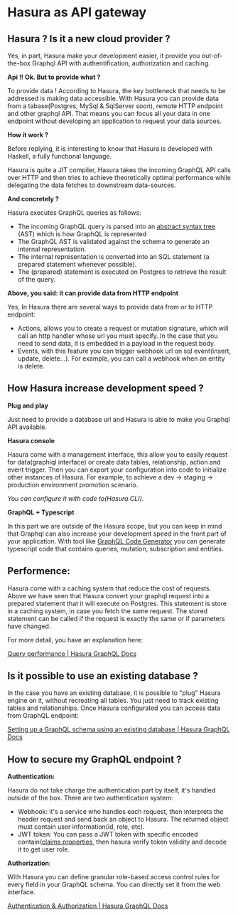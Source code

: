 # Hasura as API gateway

## Hasura ? Is it a new cloud provider ?

Yes, in part, Hasura make your development easier, it provide you out-of-the-box Graphql API with authentification, authorization and caching.

**Api !! Ok. But to provide what ?**

To provide data ! According to Hasura, the key bottleneck that needs to be addressed is making data accessible. With Hasura you can provide data from a tabase(Postgres, MySql & SqlServer _soon_), remote HTTP endpoint and other graphql API. That means you can focus all your data in one endpoint without developing an application to request your data sources.

**How it work ?**

Before replying, it is interesting to know that Hasura is developed with Haskell, a fully functional language.

Hasura is quite a JIT compiler, Hasura takes the incoming GraphQL API calls over HTTP and then tries to achieve theoretically optimal performance while delegating the data fetches to downstream data-sources.

**And concretely ?**

Hasura executes GraphQL queries as follows:

- The incoming GraphQL query is parsed into an [abstract syntax tree](<[https://en.wikipedia.org/wiki/Abstract_syntax_tree](https://en.wikipedia.org/wiki/Abstract_syntax_tree)>) (AST) which is how GraphQL is represented
- The GraphQL AST is validated against the schema to generate an internal representation.
- The internal representation is converted into an SQL statement (a prepared statement whenever possible).
- The (prepared) statement is executed on Postgres to retrieve the result of the query.

**Above, you said: it can provide data from HTTP endpoint**

Yes, In Hasura there are several ways to provide data from or to HTTP endpoint:

- Actions, allows you to create a request or mutation signature, which will call an http handler whose url you must specify. In the case that you need to send data, it is embedded in a payload in the request body.
- Events, with this feature you can trigger webhook url on sql event(insert, update, delete...). For example, you can call a webhook when an entity is delete.

## How Hasura increase development speed ?

**Plug and play**

Just need to provide a database url and Hasura is able to make you Graphql API available.

**Hasura console**

Hasura come with a management interface, this allow you to easily request for data(graphiql interface) or create data tables, relationship, action and event trigger. Then you can export your configuration into code to initialize other instances of Hasura. For example, to achieve a dev -> staging -> production environment promotion scenario.

_You can configure it with code to(Hasura CLI)._

**GraphQL + Typescript**

In this part we are outside of the Hasura scope, but you can keep in mind that Graphql can also increase your development speed in the front part of your application. With tool like [GraphQL Code Generator](<[https://graphql-code-generator.com/](https://graphql-code-generator.com/)>) you can generate typescript code that contains queries, mutation, subscription and entities.

## Performence:

Hasura come with a caching system that reduce the cost of requests. Above we have seen that Hasura convert your graphql request into a prepared statement that it will execute on Postgres. This statement is store in a caching system, in case you fetch the same request. The stored statement can be called if the request is exactly the same or if parameters have changed.

For more detail, you have an explanation here:

[Query performance | Hasura GraphQL Docs](https://hasura.io/docs/1.0/graphql/core/queries/performance.html#analysing-query-performance)

## Is it possible to use an existing database ?

In the case you have an existing database, it is possible to "plug" Hasura engine on it, without recreating all tables. You just need to track existing tables and relationships. Once Hasura configurated you can access data from GraphQL endpoint:

[Setting up a GraphQL schema using an existing database | Hasura GraphQL Docs](https://hasura.io/docs/1.0/graphql/core/schema/using-existing-database.html)

## How to secure my GraphQL endpoint ?

**Authentication:**

Hasura do not take charge the authentication part by itself, it's handled outside of the box. There are two authentication system:

- Webhook: it's a service who handles each request, then interprets the header request and send back an object to Hasura. The returned object must contain user information(id, role, etc).
- JWT token: You can pass a JWT token with specific encoded contain([claims properties](<[https://hasura.io/docs/1.0/graphql/core/auth/authentication/jwt.html#the-spec](https://hasura.io/docs/1.0/graphql/core/auth/authentication/jwt.html#the-spec)>), then hasura verify token validity and decode it to get user role.

**Authorization**:

With Hasura you can define granular role-based access control rules for every field in your GraphQL schema. You can directly set it from the web interface.

[Authentication & Authorization | Hasura GraphQL Docs](https://hasura.io/docs/1.0/graphql/core/auth/index.html#)
